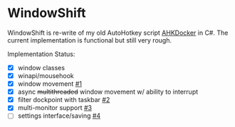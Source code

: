 # WindowShift
WindowShift is re-write of my old AutoHotkey script [AHKDocker](https://www.autohotkey.com/boards/viewtopic.php?f=6&t=7095) in C#.
The current implementation is functional but still very rough.

Implementation Status:
- [x] window classes
- [x] winapi/mousehook
- [x] window movement [#1](https://github.com/KuroiLight/WindowShift/issues/1)
- [x] async ~~multithreaded~~ window movement w/ ability to interrupt
- [x] filter dockpoint with taskbar [#2](https://github.com/KuroiLight/WindowShift/issues/2)
- [x] multi-monitor support [#3](https://github.com/KuroiLight/WindowShift/issues/3)
- [ ] settings interface/saving [#4](https://github.com/KuroiLight/WindowShift/issues/4)

